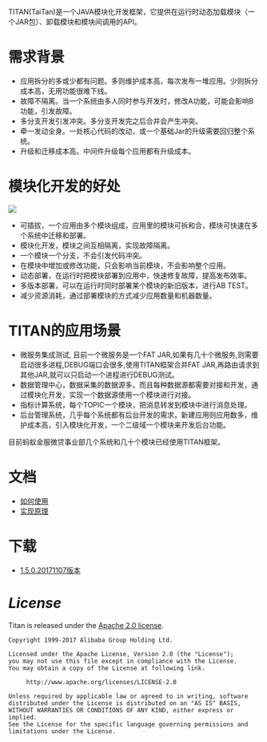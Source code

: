 TITAN(TaiTan)是一个JAVA模块化开发框架，它提供在运行时动态加载模块（一个JAR包）、卸载模块和模块间调用的API。

# 需求背景

- 应用拆分的多或少都有问题。多则维护成本高，每次发布一堆应用。少则拆分成本高，无用功能很难下线。
- 故障不隔离。当一个系统由多人同时参与开发时，修改A功能，可能会影响B功能，引发故障。
- 多分支开发引发冲突。多分支开发完之后合并会产生冲突。
- 牵一发动全身。一处核心代码的改动，或一个基础Jar的升级需要回归整个系统。
- 升级和迁移成本高。中间件升级每个应用都有升级成本。


# 模块化开发的好处

![](http://ifeve.com/wp-content/uploads/2017/08/Snip20170806_31.png)

- 可插拔，一个应用由多个模块组成，应用里的模块可拆和合，模块可快速在多个系统中迁移和部署。
- 模块化开发，模块之间互相隔离，实现故障隔离。
- 一个模块一个分支，不会引发代码冲突。
- 在模块中增加或修改功能，只会影响当前模块，不会影响整个应用。
- 动态部署，在运行时把模块部署到应用中，快速修复故障，提高发布效率。
- 多版本部署，可以在运行时同时部署某个模块的新旧版本，进行AB TEST。
- 减少资源消耗，通过部署模块的方式减少应用数量和机器数量。

# TITAN的应用场景

- 微服务集成测试, 目前一个微服务是一个FAT JAR,如果有几十个微服务,则需要启动很多进程,DEBUG端口会很多,使用TITAN框架合并FAT JAR,再路由请求到其他JAR,就可以只启动一个进程进行DEBUG测试。
- 数据管理中心，数据采集的数据源多，而且每种数据源都需要对接和开发，通过模块化开发，实现一个数据源使用一个模块进行对接。
- 指标计算系统，每个TOPIC一个模块，把消息转发到模块中进行消息处理。
- 后台管理系统，几乎每个系统都有后台开发的需求，新建应用则应用数多，维护成本高，引入模块化开发，一个二级域一个模块来开发后台功能。

目前蚂蚁金服微贷事业部几个系统和几十个模块已经使用TITAN框架。

# 文档

- [如何使用](https://github.com/alibaba/taitan/wiki/如何使用)
- [实现原理](https://github.com/alibaba/taitan/wiki/实现原理)

# 下载

- [1.5.0.20171107版本](http://ifeve.com/wp-content/uploads/2018/02/titan-api-1.5.0.20171107.zip)


# *License*

Titan is released under the [Apache 2.0 license](license.txt).

```
Copyright 1999-2017 Alibaba Group Holding Ltd.

Licensed under the Apache License, Version 2.0 (the "License");
you may not use this file except in compliance with the License.
You may obtain a copy of the License at following link.

     http://www.apache.org/licenses/LICENSE-2.0

Unless required by applicable law or agreed to in writing, software
distributed under the License is distributed on an "AS IS" BASIS,
WITHOUT WARRANTIES OR CONDITIONS OF ANY KIND, either express or implied.
See the License for the specific language governing permissions and
limitations under the License.
```
